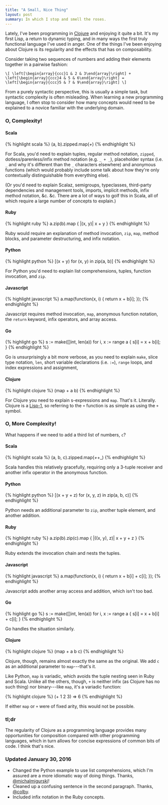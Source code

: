 ```yaml
---
title: "A Small, Nice Thing"
layout: post
summary: In which I stop and smell the roses.
---
```


Lately, I've been programming in [Clojure][clojure] and enjoying it quite a
bit. It's my first Lisp, a return to dynamic typing, and in many ways the first
truly functional language I've used in anger. One of the things I've been
enjoying about Clojure is its regularity and the effects that has on
composability.

[clojure]: http://clojure.org/

Consider taking two sequences of numbers and adding their elements together in a
pairwise fashion:

`\[
\left[\begin{array}{ccc}1 & 2 & 3\end{array}\right] +
\left[\begin{array}{ccc}4 & 5 & 6\end{array}\right] =
\left[\begin{array}{ccc}5 & 7 & 9\end{array}\right]
\]`

From a purely syntactic perspective, this is usually a simple task, but
syntactic complexity is often misleading. When learning a new programming
language, I often stop to consider how many concepts would need to be explained
to a novice familiar with the underlying domain.

### O, Complexity!

#### Scala

{% highlight scala %}
(a, b).zipped.map(_+_)
{% endhighlight %}

For Scala, you'd need to explain tuples, regular method notation, `zipped`,
dotless/parenless/infix method notation (e.g. `_ + _`), placeholder syntax
(i.e. `_` and why it's different than the `_` characters elsewhere) and
anonymous functions (which would probably include some talk about how they're
only contextually distinguishable from everything else).

(Or you'd need to explain Scalaz, semigroups, typeclasses, third-party
dependencies and management tools, imports, implicit methods, infix method
notation, &c. &c. There are a lot of ways to golf this in Scala, all of which
require a large number of concepts to explain.)

#### Ruby

{% highlight ruby %}
a.zip(b).map { |(x, y)| x + y }
{% endhighlight %}

Ruby would require an explanation of method invocation, `zip`, `map`, method
blocks, and parameter destructuring, and infix notation.

#### Python

{% highlight python %}
[(x + y) for (x, y) in zip(a, b)]
{% endhighlight %}

For Python you'd need to explain list comprehensions, tuples, function
invocation, and `zip`.

#### Javascript

{% highlight javascript %}
a.map(function(x, i) {
    return x + b[i];
});
{% endhighlight %}

Javascript requires method invocation, `map`, anonymous function notation, the
`return` keyword, infix operators, and array access.

#### Go

{% highlight go %}
s := make([]int, len(a))
for i, x := range a {
    s[i] = x + b[i];
}
{% endhighlight %}

Go is unsurprisingly a bit more verbose, as you need to explain `make`, slice
type notation, `len`, short variable declarations (i.e. `:=`), `range` loops,
and index expressions and assignment,

#### Clojure

{% highlight clojure %}
(map + a b)
{% endhighlight %}

For Clojure you need to explain s-expressions and `map`. That's
it. Literally. Clojure is a [Lisp-1][lisp1], so referring to the `+` function is
as simple as using the `+` symbol.

[lisp1]: http://ergoemacs.org/emacs/lisp1_vs_lisp2.html

### O, More Complexity!

What happens if we need to add a third list of numbers, `c`?

#### Scala

{% highlight scala %}
(a, b, c).zipped.map(_+_+_)
{% endhighlight %}

Scala handles this relatively gracefully, requiring only a 3-tuple receiver and
another infix operator in the anonymous function.

#### Python

{% highlight python %}
[(x + y + z) for (x, y, z) in zip(a, b, c)]
{% endhighlight %}

Python needs an additional parameter to `zip`, another tuple element, and
another addition.

#### Ruby

{% highlight ruby %}
a.zip(b).zip(c).map { |((x, y), z)| x + y + z }
{% endhighlight %}

Ruby extends the invocation chain and nests the tuples.

#### Javascript

{% highlight javascript %}
a.map(function(x, i) {
    return x + b[i] + c[i];
});
{% endhighlight %}

Javascript adds another array access and addition, which isn't too bad.

#### Go

{% highlight go %}
s := make([]int, len(a))
for i, x := range a {
    s[i] = x + b[i] + c[i];
}
{% endhighlight %}

Go handles the situation similarly.

#### Clojure

{% highlight clojure %}
(map + a b c)
{% endhighlight %}

Clojure, though, remains almost exactly the same as the original. We add `c` as
an additional parameter to `map`---that's it.

Like Python, `map` is variadic, which avoids the tuple nesting seen in Ruby and
Scala. Unlike all the others, though, `+` is neither infix (as Clojure has no
such thing) nor binary---like `map`, it's a variadic function:

{% highlight clojure %}
(+ 1 2 3) => 6
{% endhighlight %}

If either `map` or `+` were of fixed arity, this would not be possible.

### tl;dr

The regularity of Clojure as a programming language provides many opportunities
for composition compared with other programming languages, which in turn allows
for concise expressions of common bits of code. I think that's nice.

### Updated January 30, 2016

* Changed the Python example to use list comprehensions, which I'm assured are a
  more idiomatic way of doing things. Thanks,
  [@michalmigurski](https://twitter.com/michalmigurski)!
* Cleaned up a confusing sentence in the second paragraph. Thanks,
  [@colby](https://twitter.com/colby).
* Included infix notation in the Ruby concepts.
